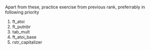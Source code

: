 Apart from these, practice exercise from previous rank, preferrably in following priority
1. ft_atoi
2. ft_putnbr
3. tab_mult
4. ft_atoi_base
5. rstr_capitalizer
